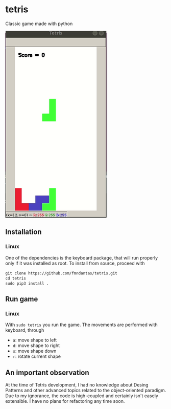 # tetris

Classic game made with python

![](demo_tetris.gif)

## Installation

### Linux

One of the dependencies is the keyboard package, that
will run properly only if it was installed as root. 
To install from source, proceed with

```
git clone https://github.com/fmndantas/tetris.git
cd tetris
sudo pip3 install .
```

## Run game

### Linux

With ``sudo tetris`` you run the game. The movements are performed with keyboard, through
* ``a``: move shape to left
* ``d``: move shape to right
* ``s``: move shape down
* ``r``: rotate current shape

## An important observation
At the time of Tetris development, I had no knowledge about Desing Patterns and other advanced topics related to the object-oriented paradigm. Due to my ignorance, the code is high-coupled and certainly isn't easely extensible. I have no plans for refactoring any time soon.
